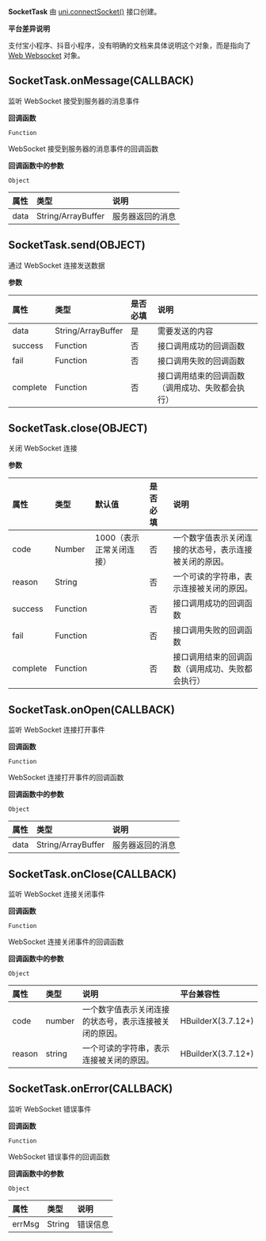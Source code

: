 **SocketTask** 由 [uni.connectSocket()](/api/request/websocket?id=connectsocket) 接口创建。

**平台差异说明**

支付宝小程序、抖音小程序，没有明确的文档来具体说明这个对象，而是指向了 [Web Websocket](https://developer.mozilla.org/zh-CN/docs/Web/API/WebSocket) 对象。

## SocketTask.onMessage(CALLBACK)
监听 WebSocket 接受到服务器的消息事件

**回调函数**

`Function`

WebSocket 接受到服务器的消息事件的回调函数

**回调函数中的参数**

`Object`

|属性|类型|说明|
|:-|:-|:-|
|data|String/ArrayBuffer|服务器返回的消息|

## SocketTask.send(OBJECT)
通过 WebSocket 连接发送数据

**参数**

|属性|类型|是否必填|说明|
|:-|:-|:-|:-|
|data|String/ArrayBuffer|是|需要发送的内容|
|success|Function|否|接口调用成功的回调函数|
|fail|Function|否|接口调用失败的回调函数|
|complete|Function|否|接口调用结束的回调函数（调用成功、失败都会执行）|

## SocketTask.close(OBJECT)
关闭 WebSocket 连接

**参数**

|属性|类型|默认值|是否必填|说明|
|:-|:-|:-|:-|:-|
|code|Number|1000（表示正常关闭连接）|否|一个数字值表示关闭连接的状态号，表示连接被关闭的原因。|
|reason|String||否|一个可读的字符串，表示连接被关闭的原因。|
|success|Function||否|接口调用成功的回调函数|
|fail|Function||否|接口调用失败的回调函数|
|complete|Function||否|接口调用结束的回调函数（调用成功、失败都会执行）|

## SocketTask.onOpen(CALLBACK)
监听 WebSocket 连接打开事件

**回调函数**

`Function`

WebSocket 连接打开事件的回调函数

**回调函数中的参数**

`Object`

|属性|类型|说明|
|:-|:-|:-|
|data|String/ArrayBuffer|服务器返回的消息|

## SocketTask.onClose(CALLBACK)
监听 WebSocket 连接关闭事件

**回调函数**

`Function`

WebSocket 连接关闭事件的回调函数

**回调函数中的参数**

`Object`

|属性|类型|说明|平台兼容性|
|:-|:-|:-|:-|
|code|number|一个数字值表示关闭连接的状态号，表示连接被关闭的原因。|HBuilderX(3.7.12+)|
|reason|string|一个可读的字符串，表示连接被关闭的原因。|HBuilderX(3.7.12+)|

## SocketTask.onError(CALLBACK)
监听 WebSocket 错误事件

**回调函数**

`Function`

WebSocket 错误事件的回调函数

**回调函数中的参数**

`Object`

|属性|类型|说明|
|:-|:-|:-|
|errMsg|String|错误信息|
